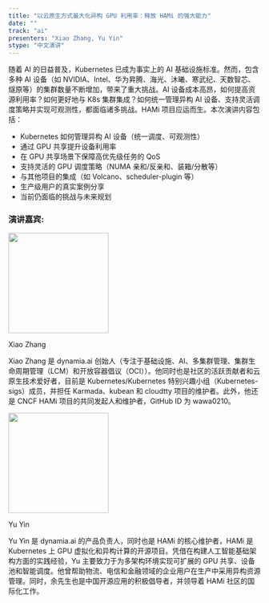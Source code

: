 ```yaml
---
title: "以云原生方式最大化异构 GPU 利用率：释放 HAMi 的强大能力"
date: ""
track: "ai"
presenters: "Xiao Zhang, Yu Yin"
stype: "中文演讲"
---
```


随着 AI 的日益普及，Kubernetes 已成为事实上的 AI 基础设施标准。然而，包含多种 AI 设备（如 NVIDIA、Intel、华为昇腾、海光、沐曦、寒武纪、天数智芯、燧原等）的集群数量不断增加，带来了重大挑战。AI 设备成本高昂，如何提高资源利用率？如何更好地与 K8s 集群集成？如何统一管理异构 AI 设备、支持灵活调度策略并实现可观测性，都面临诸多挑战。HAMi 项目应运而生。本次演讲内容包括：

* Kubernetes 如何管理异构 AI 设备（统一调度、可观测性）
* 通过 GPU 共享提升设备利用率
* 在 GPU 共享场景下保障高优先级任务的 QoS
* 支持灵活的 GPU 调度策略（NUMA 亲和/反亲和、装箱/分散等）
* 与其他项目的集成（如 Volcano、scheduler-plugin 等）
* 生产级用户的真实案例分享
* 当前仍面临的挑战与未来规划

### 演讲嘉宾:

<img src="https://sessionize.com/image/ba4c-400o400o1-aQkkJnGFb2q1dDCRQJbrP8.jpg" width="200" />

Xiao Zhang

Xiao Zhang 是 dynamia.ai 创始人（专注于基础设施、AI、多集群管理、集群生命周期管理（LCM）和开放容器倡议（OCI））。他同时也是社区的活跃贡献者和云原生技术爱好者，目前是 Kubernetes/Kubernetes 特别兴趣小组（Kubernetes-sigs）成员，并担任 Karmada、kubean 和 cloudtty 项目的维护者。此外，他还是 CNCF HAMi 项目的共同发起人和维护者，GitHub ID 为 wawa0210。

<img src="https://sessionize.com/image/d61d-400o400o1-T8JsLyci7bT7mC4kWEwfMw.jpg" width="200" /><br/>

Yu Yin

Yu Yin 是 dynamia.ai 的产品负责人，同时也是 HAMi 的核心维护者，HAMi 是 Kubernetes 上 GPU 虚拟化和异构计算的开源项目。凭借在构建人工智能基础架构方面的实践经验，Yu 主要致力于为多架构环境实现可扩展的 GPU 共享、设备池和智能调度。他曾帮助物流、电信和金融领域的企业用户在生产中采用异构资源管理。同时，余先生也是中国开源应用的积极倡导者，并领导着 HAMi 社区的国际化工作。